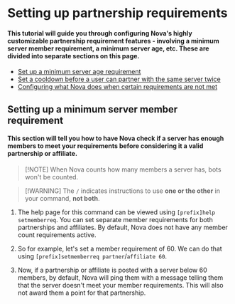 # Setting up partnership requirements
#### This tutorial will guide you through configuring Nova's highly customizable partnership requirement features - involving a minimum server member requirement, a minimum server age, etc. These are divided into separate sections on this page.
* [Set up a minimum server age requirement]()
* [Set a cooldown before a user can partner with the same server twice]()
* [Configuring what Nova does when certain requirements are not met]()


## Setting up a minimum server member requirement
#### This section will tell you how to have Nova check if a server has enough members to meet your requirements before considering it a valid partnership or affiliate.
> [!NOTE] When Nova counts how many members a server has, bots won't be counted.

> [!WARNING] The `/` indicates instructions to use **one or the other** in your command, **not both**.
1. The help page for this command can be viewed using `[prefix]help setmemberreq`. You can set separate member requirements for both partnerships and affiliates. By default, Nova does not have any member count requirements active.

2. So for example, let's set a member requirement of 60. We can do that using `[prefix]setmemberreq partner`/`affiliate 60`.

3. Now, if a partnership or affiliate is posted with a server below 60 members, by default, Nova will ping them with a message telling them that the server doesn't meet your member requirements. This will also not award them a point for that partnership.